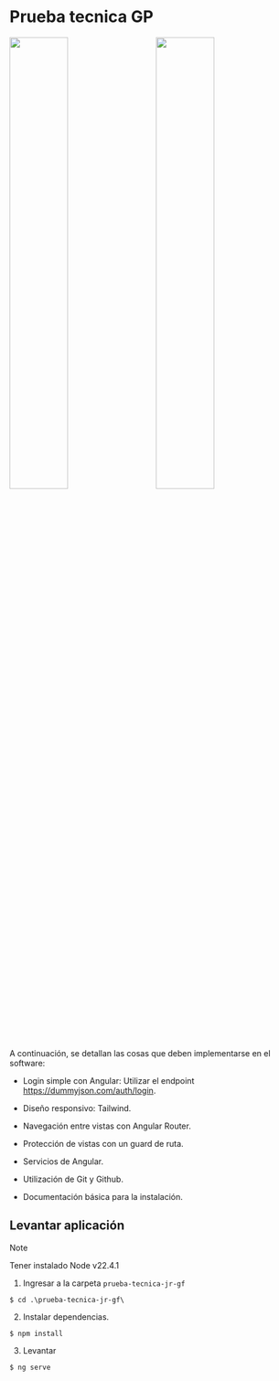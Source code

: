 # Prueba tecnica GP

<img src="https://github.com/user-attachments/assets/d0235515-8741-46ec-98e8-08e2d24f7169" width="45%" style="display: inline-block; margin-right: 5%">
<img src="https://github.com/user-attachments/assets/a79e5990-1e85-4e5d-b836-f69c4b3b62b2" width="45%" style="display: inline-block;">

A continuación, se detallan las cosas que deben implementarse en el software:

- Login simple con Angular: Utilizar el endpoint https://dummyjson.com/auth/login.

- Diseño responsivo: Tailwind.

- Navegación entre vistas con Angular Router.

- Protección de vistas con un guard de ruta.

- Servicios de Angular.

- Utilización de Git y Github.

- Documentación básica para la instalación.

## Levantar aplicación

> [!NOTE]  
> Tener instalado Node v22.4.1

1. Ingresar a la carpeta `prueba-tecnica-jr-gf`

```
$ cd .\prueba-tecnica-jr-gf\
```
   
2. Instalar dependencias.
   
```
$ npm install
```

3. Levantar
```
$ ng serve
```
